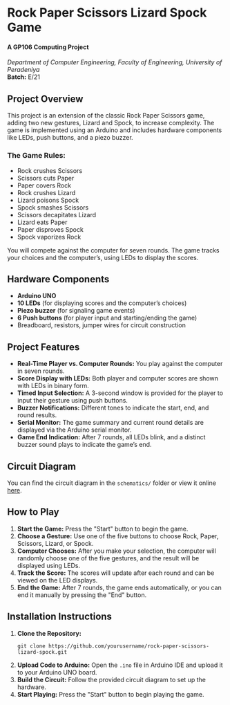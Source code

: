 <h1>Rock Paper Scissors Lizard Spock Game</h1>
  <h4>A GP106 Computing Project</h3>
  <p><em>Department of Computer Engineering, Faculty of Engineering, University of Peradeniya</em><br>
  <strong>Batch:</strong> E/21</p>


<h2>Project Overview</h2>
  <p>This project is an extension of the classic Rock Paper Scissors game, adding two new gestures, Lizard and Spock, to increase complexity. The game is implemented using an Arduino and includes hardware components like LEDs, push buttons, and a piezo buzzer.</p>

<h3>The Game Rules:</h3>
    <ul>
        <li>Rock crushes Scissors</li>
        <li>Scissors cuts Paper</li>
        <li>Paper covers Rock</li>
        <li>Rock crushes Lizard</li>
        <li>Lizard poisons Spock</li>
        <li>Spock smashes Scissors</li>
        <li>Scissors decapitates Lizard</li>
        <li>Lizard eats Paper</li>
        <li>Paper disproves Spock</li>
        <li>Spock vaporizes Rock</li>
    </ul>
    <p>You will compete against the computer for seven rounds. The game tracks your choices and the computer’s, using LEDs to display the scores.</p>

<h2>Hardware Components</h2>
    <ul>
        <li><strong>Arduino UNO</strong></li>
        <li><strong>10 LEDs</strong> (for displaying scores and the computer’s choices)</li>
        <li><strong>Piezo buzzer</strong> (for signaling game events)</li>
        <li><strong>6 Push buttons</strong> (for player input and starting/ending the game)</li>
        <li>Breadboard, resistors, jumper wires for circuit construction</li>
    </ul>

    
<h2>Project Features</h2>
    <ul>
        <li><strong>Real-Time Player vs. Computer Rounds:</strong> You play against the computer in seven rounds.</li>
        <li><strong>Score Display with LEDs:</strong> Both player and computer scores are shown with LEDs in binary form.</li>
        <li><strong>Timed Input Selection:</strong> A 3-second window is provided for the player to input their gesture using push buttons.</li>
        <li><strong>Buzzer Notifications:</strong> Different tones to indicate the start, end, and round results.</li>
        <li><strong>Serial Monitor:</strong> The game summary and current round details are displayed via the Arduino serial monitor.</li>
        <li><strong>Game End Indication:</strong> After 7 rounds, all LEDs blink, and a distinct buzzer sound plays to indicate the game’s end.</li>
    </ul>


<h2>Circuit Diagram</h2>
    <p>You can find the circuit diagram in the <code>schematics/</code> folder or view it online <a href="#link-to-schematic">here</a>.</p>

 <h2>How to Play</h2>
    <ol>
        <li><strong>Start the Game:</strong> Press the "Start" button to begin the game.</li>
        <li><strong>Choose a Gesture:</strong> Use one of the five buttons to choose Rock, Paper, Scissors, Lizard, or Spock.</li>
        <li><strong>Computer Chooses:</strong> After you make your selection, the computer will randomly choose one of the five gestures, and the result will be displayed using LEDs.</li>
        <li><strong>Track the Score:</strong> The scores will update after each round and can be viewed on the LED displays.</li>
        <li><strong>End the Game:</strong> After 7 rounds, the game ends automatically, or you can end it manually by pressing the "End" button.</li>
    </ol>

<h2>Installation Instructions</h2>
    <ol>
        <li><strong>Clone the Repository:</strong>
        <pre><code>git clone https://github.com/yourusername/rock-paper-scissors-lizard-spock.git</code></pre></li>
        <li><strong>Upload Code to Arduino:</strong> Open the <code>.ino</code> file in Arduino IDE and upload it to your Arduino UNO board.</li>
        <li><strong>Build the Circuit:</strong> Follow the provided circuit diagram to set up the hardware.</li>
        <li><strong>Start Playing:</strong> Press the "Start" button to begin playing the game.</li>
    </ol>
